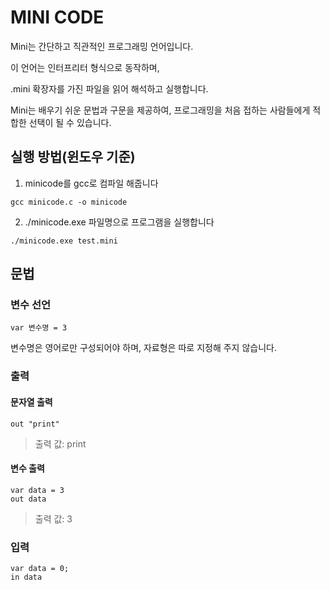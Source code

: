 # MINI CODE

Mini는 간단하고 직관적인 프로그래밍 언어입니다.

이 언어는 인터프리터 형식으로 동작하며,

.mini 확장자를 가진 파일을 읽어 해석하고 실행합니다.

Mini는 배우기 쉬운 문법과 구문을 제공하여, 프로그래밍을 처음 접하는 사람들에게 적합한 선택이 될 수 있습니다.

## 실행 방법(윈도우 기준)
1. minicode를 gcc로 컴파일 해줍니다
```
gcc minicode.c -o minicode
```
2. ./minicode.exe 파일명으로 프로그램을 실행합니다
```
./minicode.exe test.mini
```

## 문법

### 변수 선언
```
var 변수명 = 3
```
변수명은 영어로만 구성되어야 하며, 자료형은 따로 지정해 주지 않습니다.

### 출력
#### 문자열 출력
```
out "print"
```
> 출력 값: print

#### 변수 출력
```
var data = 3
out data
```
> 출력 값: 3

### 입력
```
var data = 0;
in data
```
